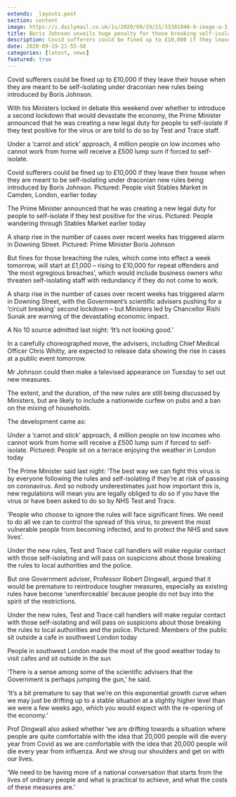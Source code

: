 ```yaml
---
extends: _layouts.post
section: content
image: https://i.dailymail.co.uk/1s/2020/09/19/21/33381040-0-image-a-3_1600546812307.jpg 
title: Boris Johnson unveils huge penalty for those breaking self-isolation rules 
description: Covid sufferers could be fined up to £10,000 if they leave their house when they are meant to be self-isolating under draconian new rules being introduced by Boris Johnson. 
date: 2020-09-19-21-55-58 
categories: [latest, news] 
featured: true 
--- 
```

Covid sufferers could be fined up to £10,000 if they leave their house when they are meant to be self-isolating under draconian new rules being introduced by Boris Johnson.

With his Ministers locked in debate this weekend over whether to introduce a second lockdown that would devastate the economy, the Prime Minister announced that he was creating a new legal duty for people to self-isolate if they test positive for the virus or are told to do so by Test and Trace staff.

Under a ‘carrot and stick’ approach, 4 million people on low incomes who cannot work from home will receive a £500 lump sum if forced to self-isolate. 

Covid sufferers could be fined up to £10,000 if they leave their house when they are meant to be self-isolating under draconian new rules being introduced by Boris Johnson. Pictured: People visit Stables Market in Camden, London, earlier today

The Prime Minister announced that he was creating a new legal duty for people to self-isolate if they test positive for the virus. Pictured: People wandering through Stables Market earlier today

A sharp rise in the number of cases over recent weeks has triggered alarm in Downing Street. Pictured: Prime Minister Boris Johnson

But fines for those breaching the rules, which come into effect a week tomorrow, will start at £1,000 – rising to £10,000 for repeat offenders and ‘the most egregious breaches’, which would include business owners who threaten self-isolating staff with redundancy if they do not come to work.

A sharp rise in the number of cases over recent weeks has triggered alarm in Downing Street, with the Government’s scientific advisers pushing for a ‘circuit breaking’ second lockdown – but Ministers led by Chancellor Rishi Sunak are warning of the devastating economic impact.

A No 10 source admitted last night: ‘It’s not looking good.’

In a carefully choreographed move, the advisers, including Chief Medical Officer Chris Whitty, are expected to release data showing the rise in cases at a public event tomorrow.

Mr Johnson could then make a televised appearance on Tuesday to set out new measures.

The extent, and the duration, of the new rules are still being discussed by Ministers, but are likely to include a nationwide curfew on pubs and a ban on the mixing of households.

The development came as:



Under a ‘carrot and stick’ approach, 4 million people on low incomes who cannot work from home will receive a £500 lump sum if forced to self-isolate. Pictured: People sit on a terrace enjoying the weather in London today

The Prime Minister said last night: ‘The best way we can fight this virus is by everyone following the rules and self-isolating if they’re at risk of passing on coronavirus. And so nobody underestimates just how important this is, new regulations will mean you are legally obliged to do so if you have the virus or have been asked to do so by NHS Test and Trace.

‘People who choose to ignore the rules will face significant fines. We need to do all we can to control the spread of this virus, to prevent the most vulnerable people from becoming infected, and to protect the NHS and save lives’.

Under the new rules, Test and Trace call handlers will make regular contact with those self-isolating and will pass on suspicions about those breaking the rules to local authorities and the police. 

But one Government adviser, Professor Robert Dingwall, argued that it would be premature to reintroduce tougher measures, especially as existing rules have become ‘unenforceable’ because people do not buy into the spirit of the restrictions.

Under the new rules, Test and Trace call handlers will make regular contact with those self-isolating and will pass on suspicions about those breaking the rules to local authorities and the police. Pictured: Members of the public sit outside a cafe in southwest London today

People in southwest London made the most of the good weather today to visit cafes and sit outside in the sun

‘There is a sense among some of the scientific advisers that the Government is perhaps jumping the gun,’ he said. 

‘It’s a bit premature to say that we’re on this exponential growth curve when we may just be drifting up to a stable situation at a slightly higher level than we were a few weeks ago, which you would expect with the re-opening of the economy.’

Prof Dingwall also asked whether ‘we are drifting towards a situation where people are quite comfortable with the idea that 20,000 people will die every year from Covid as we are comfortable with the idea that 20,000 people will die every year from influenza. And we shrug our shoulders and get on with our lives.

‘We need to be having more of a national conversation that starts from the lives of ordinary people and what is practical to achieve, and what the costs of these measures are.’ 

